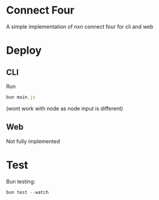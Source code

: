 # Connect Four
A simple implementation of nxn connect four for cli and web

# Deploy
## CLI
Run 
```js
bun main.js
```
(wont work with node as node input is different)

## Web
Not fully implemented

# Test
Bun testing:
```js
bun test --watch
```